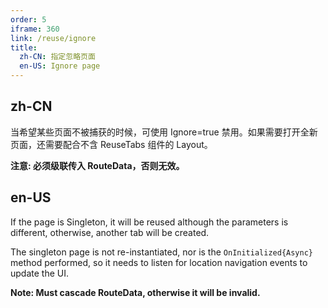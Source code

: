 ```yaml
---
order: 5
iframe: 360
link: /reuse/ignore
title:
  zh-CN: 指定忽略页面
  en-US: Ignore page
---
```


## zh-CN

当希望某些页面不被捕获的时候，可使用 Ignore=true 禁用。如果需要打开全新页面，还需要配合不含 ReuseTabs 组件的 Layout。 

**注意: 必须级联传入 RouteData，否则无效。**

## en-US

If the page is Singleton, it will be reused although the parameters is different, otherwise, another tab will be created.

The singleton page is not re-instantiated, nor is the `OnInitialized{Async}` method performed, so it needs to listen for location navigation events to update the UI.

**Note: Must cascade RouteData, otherwise it will be invalid.**